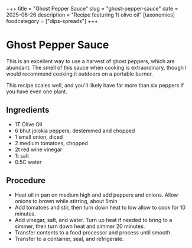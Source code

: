 ﻿+++
title = "Ghost Pepper Sauce"
slug = "ghost-pepper-sauce"
date = 2025-06-26
description = "Recipe featuring 1t olive oil"
[taxonomies]
  foodcategory = ["dips-spreads"]
+++

# Ghost Pepper Sauce

This is an excellent way to use a harvest of ghost peppers, which are abundant. The smell of this sauce when cooking is extraordinary, though I would recommend cooking it outdoors on a portable burner.

This recipe scales well, and you'll likely have far more than six peppers if you have even one plant.

## Ingredients
* 1T Olive Oil
* 6 bhut jolokia peppers, destemmed and chopped
* 1 small onion, diced
* 2 medium tomatoes, chopped
* 2t red wine vinegar
* 1t salt
* 0.5C water

## Procedure
* Heat oil in pan on medium high and add peppers and onions. Allow onions to brown while stirring, about 5min
* Add tomatoes and stir, then turn down heat to low allow to cook for 10 minutes.
* Add vinegar, salt, and water. Turn up heat if needed to bring to a simmer, then turn down heat and simmer 20 minutes.
* Transfer contents to a food processor and process until smooth.
* Transfer to a container, seal, and refrigerate.